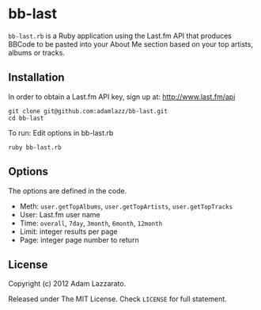 bb-last
=======
`bb-last.rb` is a Ruby application using the Last.fm API that produces BBCode to be pasted into your About Me section based on your top artists, albums or tracks.

Installation
------------
In order to obtain a Last.fm API key, sign up at: http://www.last.fm/api

	git clone git@github.com:adamlazz/bb-last.git
	cd bb-last

To run: Edit options in bb-last.rb
	
	ruby bb-last.rb

Options
-------
The options are defined in the code.

* Meth: `user.getTopAlbums`, `user.getTopArtists`, `user.getTopTracks`
* User: Last.fm user name
* Time: `overall`, `7day`, `3month`, `6month`, `12month`
* Limit: integer results per page
* Page: integer page number to return

License
-------
Copyright (c) 2012 Adam Lazzarato.

Released under The MIT License. Check `LICENSE` for full statement. 
